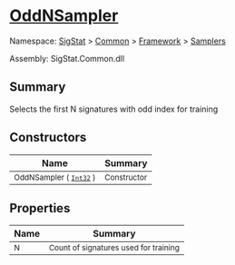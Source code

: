 # [OddNSampler](./OddNSampler.md)

Namespace: [SigStat]() > [Common](./../../README.md) > [Framework]() > [Samplers](./README.md)

Assembly: SigStat.Common.dll

## Summary
Selects the first N signatures with odd index for training

## Constructors

| Name | Summary | 
| --- | --- | 
| <sub>OddNSampler ( [`Int32`](https://docs.microsoft.com/en-us/dotnet/api/System.Int32) )</sub>| <sub>Constructor</sub>| <br>


## Properties

| Name | Summary | 
| --- | --- | 
| <sub>N</sub>| <sub>Count of signatures used for training</sub>| <br>


